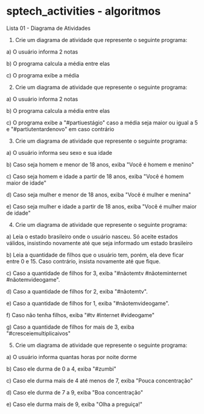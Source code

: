 # sptech_activities - algoritmos


Lista 01 - Diagrama de Atividades


1. Crie um diagrama de atividade que represente o seguinte programa:


a) O usuário informa 2 notas

b) O programa calcula a média entre elas

c) O programa exibe a média



2. Crie um diagrama de atividade que represente o seguinte programa:


a) O usuário informa 2 notas

b) O programa calcula a média entre elas

c) O programa exibe a "#partiuestágio" caso a média seja maior ou igual a 5 e "#partiutentardenovo" em caso contrário



3. Crie um diagrama de atividade que represente o seguinte programa:


a) O usuário informa seu sexo e sua idade

b) Caso seja homem e menor de 18 anos, exiba "Você é homem e menino"

c) Caso seja homem e idade a partir de 18 anos, exiba "Você é homem maior de idade"

d) Caso seja mulher e menor de 18 anos, exiba "Você é mulher e menina"

e) Caso seja mulher e idade a partir de 18 anos, exiba "Você é mulher maior de idade"



4. Crie um diagrama de atividade que represente o seguinte programa:


a) Leia o estado brasileiro onde o usuário nasceu. Só aceite estados válidos, insistindo novamente até que seja informado um estado brasileiro

b) Leia a quantidade de filhos que o usuário tem, porém, ela deve ficar entre 0 e 15. Caso contrário, insista novamente até que fique.

c) Caso a quantidade de filhos for 3, exiba "#nãotemtv  #nãoteminternet #nãotemvideogame".

d) Caso a quantidade de filhos for 2, exiba "#nãotemtv".

e) Caso a quantidade de filhos for 1, exiba "#nãotemvideogame".

f) Caso não tenha filhos, exiba "#tv  #internet  #videogame"

g) Caso a quantidade de filhos for mais de 3, exiba "#cresceiemultiplicaivos"



5. Crie um diagrama de atividade que represente o seguinte programa:


a) O usuário informa quantas horas por noite dorme

b) Caso ele durma de 0 a 4, exiba "#zumbi"

c) Caso ele durma mais de 4 até menos de 7, exiba "Pouca concentração"

d) Caso ele durma de 7 a 9, exiba "Boa concentração"

e) Caso ele durma mais de 9, exiba "Olha a preguiça!"


